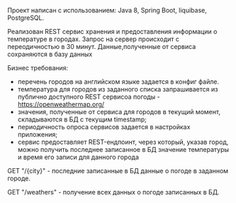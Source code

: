 Проект написан с использованием: Java 8, Spring Boot, liquibase, PostgreSQL.

  Реализован REST сервис хранения и предоставления информации о температуре в городах. Запрос на сервер происходит с переодичностью в 30 минут. 
Данные,полученные от сервиса сохраняются в базу данных

Бизнес требования:

- перечень городов на английском языке задается в конфиг файле.
- температура для городов из заданного списка запрашивается из публично доступного REST сервисоа погоды - https://openweathermap.org/
- значения, полученные от сервиса для городов в текущий момент, складываются в БД с текущим timestamp;
- периодичность опроса сервисов задается в настройках приложения;
- сервис предоставляет REST-ендпоинт, через который, указав город, можно получить последнее записанное в БД значение температуры 
и время его записи для данного города

 GET "/{city}" - последние записанные в БД данные о погоде в заданном городе.
 
 GET "/weathers" - получение всех данных о погоде записанных в БД.
